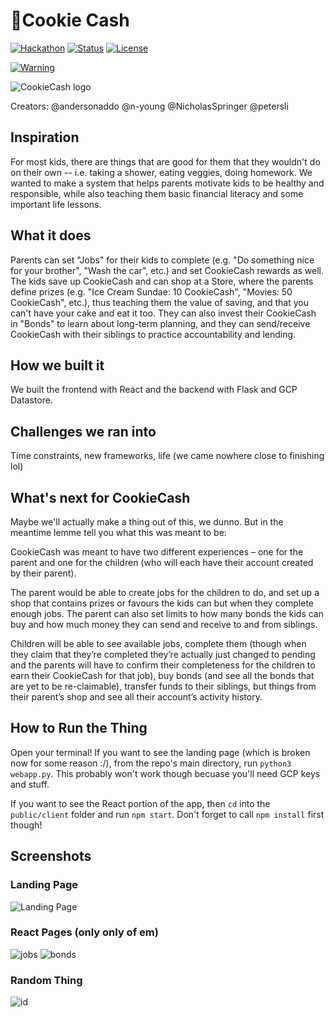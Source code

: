 # 🍪Cookie Cash 

[![Hackathon](https://img.shields.io/badge/Hackathon-YHack-orange)](https://www.yhack.org/) 
[![Status](https://img.shields.io/badge/status-not%20maintained-red)]() 
[![License](https://img.shields.io/badge/license-MIT-blue.svg)](LICENSE.md) 
  
[![Warning](https://img.shields.io/badge/prepare%20to%20see-hackathon%20spaghetti%20code-yellow)]()
  
![CookieCash logo](/github_media/Banner.png)

Creators: 
@andersonaddo
@n-young
@NicholasSpringer
@petersli

## Inspiration

For most kids, there are things that are good for them that they wouldn't do on their own -- i.e. taking a shower, eating veggies, doing homework. We wanted to make a system that helps parents motivate kids to be healthy and responsible, while also teaching them basic financial literacy and some important life lessons.

## What it does

Parents can set "Jobs" for their kids to complete (e.g. "Do something nice for your brother", "Wash the car", etc.) and set CookieCash rewards as well. The kids save up CookieCash and can shop at a Store, where the parents define prizes (e.g. "Ice Cream Sundae: 10 CookieCash", "Movies: 50 CookieCash", etc.), thus teaching them the value of saving, and that you can't have your cake and eat it too. They can also invest their CookieCash in "Bonds" to learn about long-term planning, and they can send/receive CookieCash with their siblings to practice accountability and lending.

## How we built it

We built the frontend with React and the backend with Flask and GCP Datastore.

## Challenges we ran into

Time constraints, new frameworks, life (we came nowhere close to finishing lol)

## What's next for CookieCash
Maybe we'll actually make a thing out of this, we dunno.
But in the meantime lemme tell you what this was meant to be:

CookieCash was meant to have two different experiences – one for the parent and one for the children (who will each have their account created by their parent).

The parent would be able to create jobs for the children to do, and set up a shop that contains prizes or favours the kids can but when they complete enough jobs. The parent can also set limits to how many bonds the kids can buy and how much money they can send and receive to and from siblings.

Children will be able to see available jobs, complete them (though when they claim that they’re completed they’re actually just changed to pending and the parents will have to confirm their completeness for the children to earn their CookieCash for that job), buy bonds (and see all the bonds that are yet to be re-claimable), transfer funds to their siblings, but things from their parent’s shop and see all their account’s activity history.


## How to Run the Thing
Open your terminal!
If you want to see the landing page (which is broken now for some reason :/), from the repo's main directory, run `python3 webapp.py`. This probably won't work though becuase you'll need GCP keys and stuff.

If you want to see the React portion of the app, then `cd` into the `public/client` folder and run `npm start`. Don't forget to call `npm install` first though!

## Screenshots
### Landing Page
![Landing Page](/github_media/landing.png)

### React Pages (only only of em)
![jobs](/github_media/jobs.png)
![bonds](/github_media/bonds.png)

### Random Thing
![id](/github_media/designID.jpg)
